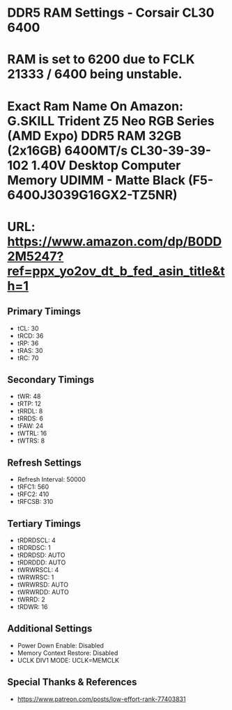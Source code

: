# DDR5 RAM Settings - Corsair CL30 6400
# RAM is set to 6200 due to FCLK 21333 / 6400 being unstable.
# Exact Ram Name On Amazon: G.SKILL Trident Z5 Neo RGB Series (AMD Expo) DDR5 RAM 32GB (2x16GB) 6400MT/s CL30-39-39-102 1.40V Desktop Computer Memory UDIMM - Matte Black (F5-6400J3039G16GX2-TZ5NR)
# URL: https://www.amazon.com/dp/B0DD2M5247?ref=ppx_yo2ov_dt_b_fed_asin_title&th=1

## Primary Timings
- tCL: 30
- tRCD: 36
- tRP: 36
- tRAS: 30
- tRC: 70

## Secondary Timings
- tWR: 48
- tRTP: 12
- tRRDL: 8
- tRRDS: 6
- tFAW: 24
- tWTRL: 16
- tWTRS: 8

## Refresh Settings
- Refresh Interval: 50000
- tRFC1: 560
- tRFC2: 410
- tRFCSB: 310

## Tertiary Timings
- tRDRDSCL: 4
- tRDRDSC: 1
- tRDRDSD: AUTO
- tRDRDDD: AUTO
- tWRWRSCL: 4
- tWRWRSC: 1
- tWRWRSD: AUTO
- tWRWRDD: AUTO
- tWRRD: 2
- tRDWR: 16

## Additional Settings
- Power Down Enable: Disabled
- Memory Context Restore: Disabled
- UCLK DIV1 MODE: UCLK=MEMCLK

## Special Thanks & References
- https://www.patreon.com/posts/low-effort-rank-77403831
